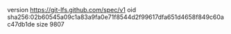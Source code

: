 version https://git-lfs.github.com/spec/v1
oid sha256:02b60545a09c1a83a9fa0e71f8544d2f99617dfa651d4658f849c60ac47db1de
size 9807
